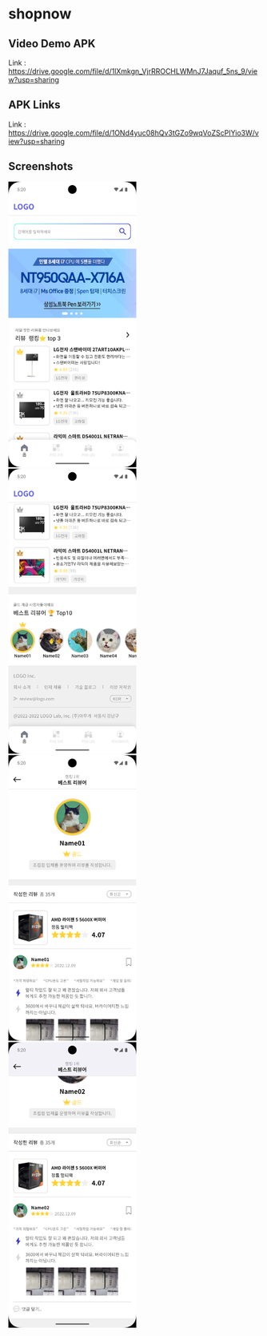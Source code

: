 # shopnow

## Video Demo APK

Link : https://drive.google.com/file/d/1lXmkgn_VjrRROCHLWMnJ7Jaquf_5ns_9/view?usp=sharing

## APK Links

Link : https://drive.google.com/file/d/1ONd4yuc08hQv3tGZo9wqVoZScPIYio3W/view?usp=sharing

## Screenshots

<img src="https://github.com/FajarSubeki/shopnow/blob/main/assets/screenshoots/ss_1.png" width="256">&nbsp;&nbsp;
<img src="https://github.com/FajarSubeki/shopnow/blob/main/assets/screenshoots/ss_2.png" width="256">&nbsp;&nbsp;
<img src="https://github.com/FajarSubeki/shopnow/blob/main/assets/screenshoots/ss_3.png" width="256">&nbsp;&nbsp;<br />
<img src="https://github.com/FajarSubeki/shopnow/blob/main/assets/screenshoots/ss_4.png" width="256">&nbsp;&nbsp;
